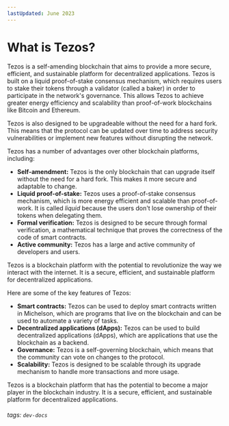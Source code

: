 ```yaml
---
lastUpdated: June 2023
---
```

# What is Tezos?

Tezos is a self-amending blockchain that aims to provide a more secure, efficient, and sustainable platform for decentralized applications. Tezos is built on a liquid proof-of-stake consensus mechanism, which requires users to stake their tokens through a validator (called a baker) in order to participate in the network's governance. This allows Tezos to achieve greater energy efficiency and scalability than proof-of-work blockchains like Bitcoin and Ethereum.

Tezos is also designed to be upgradeable without the need for a hard fork. This means that the protocol can be updated over time to address security vulnerabilities or implement new features without disrupting the network.

Tezos has a number of advantages over other blockchain platforms, including:

* **Self-amendment:** Tezos is the only blockchain that can upgrade itself without the need for a hard fork. This makes it more secure and adaptable to change.
* **Liquid proof-of-stake:** Tezos uses a proof-of-stake consensus mechanism, which is more energy efficient and scalable than proof-of-work. It is called *liquid* because the users don't lose ownership of their tokens when delegating them.
* **Formal verification:** Tezos is designed to be secure through formal verification, a mathematical technique that proves the correctness of the code of smart contracts.
* **Active community:** Tezos has a large and active community of developers and users.

Tezos is a blockchain platform with the potential to revolutionize the way we interact with the internet. It is a secure, efficient, and sustainable platform for decentralized applications.

Here are some of the key features of Tezos:

* **Smart contracts:** Tezos can be used to deploy smart contracts written in Michelson, which are programs that live on the blockchain and can be used to automate a variety of tasks.
* **Decentralized applications (dApps):** Tezos can be used to build decentralized applications (dApps), which are applications that use the blockchain as a backend.
* **Governance:** Tezos is a self-governing blockchain, which means that the community can vote on changes to the protocol.
* **Scalability:** Tezos is designed to be scalable through its upgrade mechanism to handle more transactions and more usage.

Tezos is a blockchain platform that has the potential to become a major player in the blockchain industry. It is a secure, efficient, and sustainable platform for decentralized applications.

###### tags: `dev-docs`
